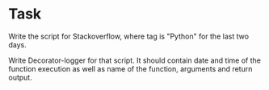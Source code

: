 # Task

Write the script for Stackoverflow, where tag is "Python" for the last two days.

Write Decorator-logger for that script. It should contain date and time of the function execution as well as name of the function, arguments and return output.
